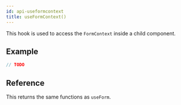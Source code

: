 ```yaml
---
id: api-useformcontext
title: useFormContext()
---
```


This hook is used to access the `FormContext` inside a child component.

## Example

```typescript jsx
// TODO
```

## Reference
This returns the same functions as `useForm`.
